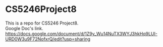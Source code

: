 # CS5246Project8
This is a repo for CS5246 Project8.<br>
Google Doc's link.<br>
https://docs.google.com/document/d/1Z9y_Wu14NuTX3WYJ3hkHq9LUI-URD0W3u9F72NofxrQ/edit?usp=sharing
